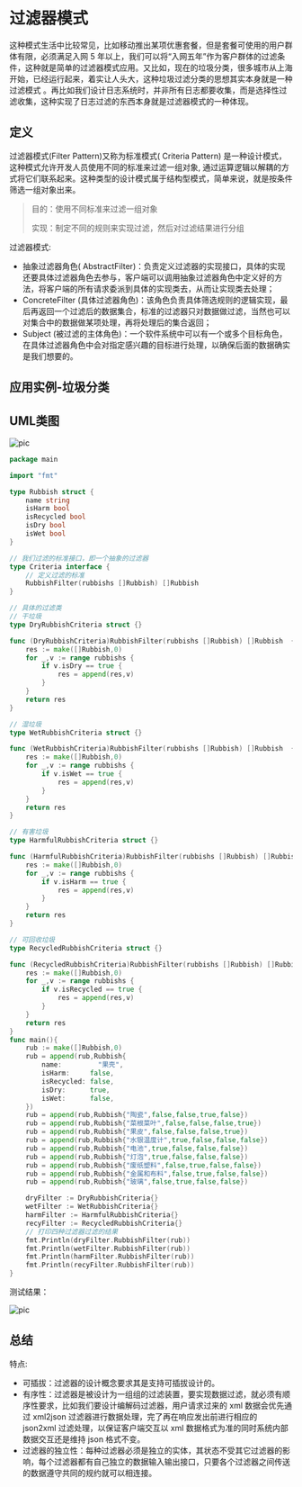 # 过滤器模式



这种模式生活中比较常见，比如移动推出某项优惠套餐，但是套餐可使用的用户群体有限，必须满足入网 5 年以上，我们可以将“入网五年”作为客户群体的过滤条件，这种就是简单的过滤器模式应用。又比如，现在的垃圾分类，很多城市从上海开始，已经运行起来，着实让人头大，这种垃圾过滤分类的思想其实本身就是一种过滤模式 。再比如我们设计日志系统时，并非所有日志都要收集，而是选择性过滤收集，这种实现了日志过滤的东西本身就是过滤器模式的一种体现。



## 定义

过滤器模式(Filter Pattern)又称为标准模式( Criteria Pattern) 是一种设计模式，这种模式允许开发人员使用不同的标准来过滤一组对象, 通过运算逻辑以解耦的方式将它们联系起来。这种类型的设计模式属于结构型模式，简单来说，就是按条件筛选一组对象出来。

> 目的：使用不同标准来过滤一组对象
>
> 实现：制定不同的规则来实现过滤，然后对过滤结果进行分组

过滤器模式:

- 抽象过滤器角色( AbstractFilter)：负责定义过滤器的实现接口，具体的实现还要具体过滤器角色去参与，客户端可以调用抽象过滤器角色中定义好的方法，将客户端的所有请求委派到具体的实现类去，从而让实现类去处理；
- ConcreteFilter (具体过滤器角色)：该角色负责具体筛选规则的逻辑实现，最后再返回一个过滤后的数据集合，标准的过滤器只对数据做过滤，当然也可以对集合中的数据做某项处理，再将处理后的集合返回；
- Subject (被过滤的主体角色)：一个软件系统中可以有一个或多个目标角色，在具体过滤器角色中会对指定感兴趣的目标进行处理，以确保后面的数据确实是我们想要的。



## 应用实例-垃圾分类

## UML类图

![pic](https://doc.shiyanlou.com/courses/1851/1240622/e3a02245960e8af90c1c43997aa8deb4-0)

```go
package main

import "fmt"

type Rubbish struct {
    name string
    isHarm bool
    isRecycled bool
    isDry bool
    isWet bool
}

// 我们过滤的标准接口，即一个抽象的过滤器
type Criteria interface {
    // 定义过滤的标准
    RubbishFilter(rubbishs []Rubbish) []Rubbish
}

// 具体的过滤类
// 干垃圾
type DryRubbishCriteria struct {}

func (DryRubbishCriteria)RubbishFilter(rubbishs []Rubbish) []Rubbish  {
    res := make([]Rubbish,0)
    for _,v := range rubbishs {
        if v.isDry == true {
            res = append(res,v)
        }
    }
    return res
}

// 湿垃圾
type WetRubbishCriteria struct {}

func (WetRubbishCriteria)RubbishFilter(rubbishs []Rubbish) []Rubbish  {
    res := make([]Rubbish,0)
    for _,v := range rubbishs {
        if v.isWet == true {
            res = append(res,v)
        }
    }
    return res
}

// 有害垃圾
type HarmfulRubbishCriteria struct {}

func (HarmfulRubbishCriteria)RubbishFilter(rubbishs []Rubbish) []Rubbish  {
    res := make([]Rubbish,0)
    for _,v := range rubbishs {
        if v.isHarm == true {
            res = append(res,v)
        }
    }
    return res
}

// 可回收垃圾
type RecycledRubbishCriteria struct {}

func (RecycledRubbishCriteria)RubbishFilter(rubbishs []Rubbish) []Rubbish  {
    res := make([]Rubbish,0)
    for _,v := range rubbishs {
        if v.isRecycled == true {
            res = append(res,v)
        }
    }
    return res
}
func main(){
    rub := make([]Rubbish,0)
    rub = append(rub,Rubbish{
        name:         "果壳",
        isHarm:     false,
        isRecycled: false,
        isDry:      true,
        isWet:      false,
    })
    rub = append(rub,Rubbish{"陶瓷",false,false,true,false})
    rub = append(rub,Rubbish{"菜根菜叶",false,false,false,true})
    rub = append(rub,Rubbish{"果皮",false,false,false,true})
    rub = append(rub,Rubbish{"水银温度计",true,false,false,false})
    rub = append(rub,Rubbish{"电池",true,false,false,false})
    rub = append(rub,Rubbish{"灯泡",true,false,false,false})
    rub = append(rub,Rubbish{"废纸塑料",false,true,false,false})
    rub = append(rub,Rubbish{"金属和布料",false,true,false,false})
    rub = append(rub,Rubbish{"玻璃",false,true,false,false})

    dryFilter := DryRubbishCriteria{}
    wetFilter := WetRubbishCriteria{}
    harmFilter := HarmfulRubbishCriteria{}
    recyFilter := RecycledRubbishCriteria{}
    // 打印四种过滤器过滤的结果
    fmt.Println(dryFilter.RubbishFilter(rub))
    fmt.Println(wetFilter.RubbishFilter(rub))
    fmt.Println(harmFilter.RubbishFilter(rub))
    fmt.Println(recyFilter.RubbishFilter(rub))
}
```

测试结果：

![pic](https://doc.shiyanlou.com/courses/1851/1240622/7b943e3d975791e71a39741957b6fd41-0)

## 总结

特点:

- 可插拔：过滤器的设计概念要求其是支持可插拔设计的。
- 有序性：过滤器是被设计为一组组的过滤装置，要实现数据过滤，就必须有顺序性要求，比如我们要设计编解码过滤器，用户请求过来的 xml 数据会优先通过 xml2json 过滤器进行数据处理，完了再在响应发出前进行相应的 json2xml 过滤处理，以保证客户端交互以 xml 数据格式为准的同时系统内部数据交互还是维持 json 格式不变。
- 过滤器的独立性：每种过滤器必须是独立的实体，其状态不受其它过滤器的影响，每个过滤器都有自己独立的数据输入输出接口，只要各个过滤器之间传送的数据遵守共同的规约就可以相连接。
